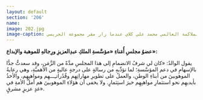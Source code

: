 ```yaml
---
layout: default
section: '206'
name:
image: 202.jpg
image-caption: الجريسي يكرم بطل الملاكمة العالمي محمد علي كلاي عندما زار مقر مجموعة الجريسي
---
```

**عضوُ مجلسِ أُمَناءِ «مؤسَّسةِ الملكِ عبدِالعزيزِ ورِجالهِ للموهبة والإبداع»:**

يقول الوالدُ: «كان لي شرفُ الانضمامِ إلى هذا المجلسِ مدَّةً من الزَّمَن، وقد سعدتُّ جدًّا بالإسهامِ في دعم المؤسَّسةِ؛ لما تؤدِّيهِ من رسالةٍ على درجةٍ عاليةٍ من الأهميَّةِ، وهي رعايةُ الموهوبينَ من أبناءِ الوطنِ، والعملُ على تطويرِ مهاراتِهِم وقُدُراتـِـــهِم ومواهبِهِم، والأخذُ بأيديهِم نحو استثمارِ مواهبِهِم خيرَ استِثمارٍ. ولا يخفى أن هؤلاءِ الموهوبينَ هم أملُ الأمةِ في غدٍ عزيزٍ مشرقٍ».
